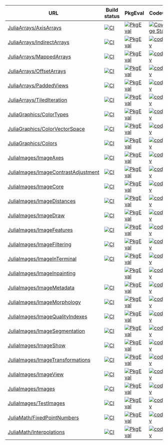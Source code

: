 |                                                                                                  URL |                                                                                                                                                    Build status |                                                                                                                                                                          PkgEval |                                                                                                                                                                CodeCov |                                                                                                                                                     Github stars |
|------------------------------------------------------------------------------------------------------|-----------------------------------------------------------------------------------------------------------------------------------------------------------------|----------------------------------------------------------------------------------------------------------------------------------------------------------------------------------|------------------------------------------------------------------------------------------------------------------------------------------------------------------------|------------------------------------------------------------------------------------------------------------------------------------------------------------------|
|                           [JuliaArrays/AxisArrays](https://github.com/JuliaArrays/AxisArrays.jl.git) | [![CI](https://github.com/JuliaArrays/AxisArrays.jl/actions/workflows/UnitTest.yml/badge.svg)](https://github.com/JuliaArrays/AxisArrays.jl/actions/workflows/UnitTest.yml) |              [![PkgEval](https://juliaci.github.io/NanosoldierReports/pkgeval_badges/A/AxisArrays.svg)](https://juliaci.github.io/NanosoldierReports/pkgeval_badges/report.html) |                           [![Coverage Status](https://coveralls.io/repos/github/JuliaArrays/AxisArrays.jl/badge.svg?branch=master)](https://coveralls.io/github/JuliaArrays/AxisArrays.jl?branch=master) |                           [![Stars](https://img.shields.io/github/stars/JuliaArrays/AxisArrays.jl.svg)](https://github.com/JuliaArrays/AxisArrays.jl/stargazers) |
|                   [JuliaArrays/IndirectArrays](https://github.com/JuliaArrays/IndirectArrays.jl.git) | [![CI](https://github.com/JuliaArrays/IndirectArrays.jl/actions/workflows/CI.yml/badge.svg)](https://github.com/JuliaArrays/IndirectArrays.jl/actions/workflows/CI.yml) |          [![PkgEval](https://juliaci.github.io/NanosoldierReports/pkgeval_badges/I/IndirectArrays.svg)](https://juliaci.github.io/NanosoldierReports/pkgeval_badges/report.html) |                   [![codecov](https://codecov.io/gh/JuliaArrays/IndirectArrays.jl/branch/master/graph/badge.svg)](https://codecov.io/gh/JuliaArrays/IndirectArrays.jl) |                   [![Stars](https://img.shields.io/github/stars/JuliaArrays/IndirectArrays.jl.svg)](https://github.com/JuliaArrays/IndirectArrays.jl/stargazers) |
|                       [JuliaArrays/MappedArrays](https://github.com/JuliaArrays/MappedArrays.jl.git) | [![CI](https://github.com/JuliaArrays/MappedArrays.jl/actions/workflows/CI.yml/badge.svg)](https://github.com/JuliaArrays/MappedArrays.jl/actions/workflows/CI.yml) |            [![PkgEval](https://juliaci.github.io/NanosoldierReports/pkgeval_badges/M/MappedArrays.svg)](https://juliaci.github.io/NanosoldierReports/pkgeval_badges/report.html) |                       [![codecov](https://codecov.io/gh/JuliaArrays/MappedArrays.jl/branch/master/graph/badge.svg)](https://codecov.io/gh/JuliaArrays/MappedArrays.jl) |                       [![Stars](https://img.shields.io/github/stars/JuliaArrays/MappedArrays.jl.svg)](https://github.com/JuliaArrays/MappedArrays.jl/stargazers) |
|                       [JuliaArrays/OffsetArrays](https://github.com/JuliaArrays/OffsetArrays.jl.git) | [![CI](https://github.com/JuliaArrays/OffsetArrays.jl/actions/workflows/UnitTest.yml/badge.svg)](https://github.com/JuliaArrays/OffsetArrays.jl/actions/workflows/UnitTest.yml) |            [![PkgEval](https://juliaci.github.io/NanosoldierReports/pkgeval_badges/O/OffsetArrays.svg)](https://juliaci.github.io/NanosoldierReports/pkgeval_badges/report.html) |                       [![codecov](https://codecov.io/gh/JuliaArrays/OffsetArrays.jl/branch/master/graph/badge.svg)](https://codecov.io/gh/JuliaArrays/OffsetArrays.jl) |                       [![Stars](https://img.shields.io/github/stars/JuliaArrays/OffsetArrays.jl.svg)](https://github.com/JuliaArrays/OffsetArrays.jl/stargazers) |
|                         [JuliaArrays/PaddedViews](https://github.com/JuliaArrays/PaddedViews.jl.git) | [![CI](https://github.com/JuliaArrays/PaddedViews.jl/actions/workflows/CI.yml/badge.svg)](https://github.com/JuliaArrays/PaddedViews.jl/actions/workflows/CI.yml) |             [![PkgEval](https://juliaci.github.io/NanosoldierReports/pkgeval_badges/P/PaddedViews.svg)](https://juliaci.github.io/NanosoldierReports/pkgeval_badges/report.html) |                         [![codecov](https://codecov.io/gh/JuliaArrays/PaddedViews.jl/branch/master/graph/badge.svg)](https://codecov.io/gh/JuliaArrays/PaddedViews.jl) |                         [![Stars](https://img.shields.io/github/stars/JuliaArrays/PaddedViews.jl.svg)](https://github.com/JuliaArrays/PaddedViews.jl/stargazers) |
|                   [JuliaArrays/TiledIteration](https://github.com/JuliaArrays/TiledIteration.jl.git) | [![CI](https://github.com/JuliaArrays/TiledIteration.jl/actions/workflows/CI.yml/badge.svg)](https://github.com/JuliaArrays/TiledIteration.jl/actions/workflows/CI.yml) |          [![PkgEval](https://juliaci.github.io/NanosoldierReports/pkgeval_badges/T/TiledIteration.svg)](https://juliaci.github.io/NanosoldierReports/pkgeval_badges/report.html) |                   [![codecov](https://codecov.io/gh/JuliaArrays/TiledIteration.jl/branch/master/graph/badge.svg)](https://codecov.io/gh/JuliaArrays/TiledIteration.jl) |                   [![Stars](https://img.shields.io/github/stars/JuliaArrays/TiledIteration.jl.svg)](https://github.com/JuliaArrays/TiledIteration.jl/stargazers) |
|                       [JuliaGraphics/ColorTypes](https://github.com/JuliaGraphics/ColorTypes.jl.git) | [![CI](https://github.com/JuliaGraphics/ColorTypes.jl/actions/workflows/UnitTest.yml/badge.svg)](https://github.com/JuliaGraphics/ColorTypes.jl/actions/workflows/UnitTest.yml) |              [![PkgEval](https://juliaci.github.io/NanosoldierReports/pkgeval_badges/C/ColorTypes.svg)](https://juliaci.github.io/NanosoldierReports/pkgeval_badges/report.html) |                       [![codecov](https://codecov.io/gh/JuliaGraphics/ColorTypes.jl/branch/master/graph/badge.svg)](https://codecov.io/gh/JuliaGraphics/ColorTypes.jl) |                       [![Stars](https://img.shields.io/github/stars/JuliaGraphics/ColorTypes.jl.svg)](https://github.com/JuliaGraphics/ColorTypes.jl/stargazers) |
|           [JuliaGraphics/ColorVectorSpace](https://github.com/JuliaGraphics/ColorVectorSpace.jl.git) | [![CI](https://github.com/JuliaGraphics/ColorVectorSpace.jl/actions/workflows/UnitTest.yml/badge.svg)](https://github.com/JuliaGraphics/ColorVectorSpace.jl/actions/workflows/UnitTest.yml) |        [![PkgEval](https://juliaci.github.io/NanosoldierReports/pkgeval_badges/C/ColorVectorSpace.svg)](https://juliaci.github.io/NanosoldierReports/pkgeval_badges/report.html) |           [![codecov](https://codecov.io/gh/JuliaGraphics/ColorVectorSpace.jl/branch/master/graph/badge.svg)](https://codecov.io/gh/JuliaGraphics/ColorVectorSpace.jl) |           [![Stars](https://img.shields.io/github/stars/JuliaGraphics/ColorVectorSpace.jl.svg)](https://github.com/JuliaGraphics/ColorVectorSpace.jl/stargazers) |
|                               [JuliaGraphics/Colors](https://github.com/JuliaGraphics/Colors.jl.git) | [![CI](https://github.com/JuliaGraphics/Colors.jl/actions/workflows/UnitTest.yml/badge.svg)](https://github.com/JuliaGraphics/Colors.jl/actions/workflows/UnitTest.yml) |                  [![PkgEval](https://juliaci.github.io/NanosoldierReports/pkgeval_badges/C/Colors.svg)](https://juliaci.github.io/NanosoldierReports/pkgeval_badges/report.html) |                               [![codecov](https://codecov.io/gh/JuliaGraphics/Colors.jl/branch/master/graph/badge.svg)](https://codecov.io/gh/JuliaGraphics/Colors.jl) |                               [![Stars](https://img.shields.io/github/stars/JuliaGraphics/Colors.jl.svg)](https://github.com/JuliaGraphics/Colors.jl/stargazers) |
|                             [JuliaImages/ImageAxes](https://github.com/JuliaImages/ImageAxes.jl.git) | [![CI](https://github.com/JuliaImages/ImageAxes.jl/actions/workflows/UnitTest.yml/badge.svg)](https://github.com/JuliaImages/ImageAxes.jl/actions/workflows/UnitTest.yml) |               [![PkgEval](https://juliaci.github.io/NanosoldierReports/pkgeval_badges/I/ImageAxes.svg)](https://juliaci.github.io/NanosoldierReports/pkgeval_badges/report.html) |                             [![codecov](https://codecov.io/gh/JuliaImages/ImageAxes.jl/branch/master/graph/badge.svg)](https://codecov.io/gh/JuliaImages/ImageAxes.jl) |                             [![Stars](https://img.shields.io/github/stars/JuliaImages/ImageAxes.jl.svg)](https://github.com/JuliaImages/ImageAxes.jl/stargazers) |
| [JuliaImages/ImageContrastAdjustment](https://github.com/JuliaImages/ImageContrastAdjustment.jl.git) | [![CI](https://github.com/JuliaImages/ImageContrastAdjustment.jl/actions/workflows/CI.yml/badge.svg)](https://github.com/JuliaImages/ImageContrastAdjustment.jl/actions/workflows/CI.yml) | [![PkgEval](https://juliaci.github.io/NanosoldierReports/pkgeval_badges/I/ImageContrastAdjustment.svg)](https://juliaci.github.io/NanosoldierReports/pkgeval_badges/report.html) | [![codecov](https://codecov.io/gh/JuliaImages/ImageContrastAdjustment.jl/branch/master/graph/badge.svg)](https://codecov.io/gh/JuliaImages/ImageContrastAdjustment.jl) | [![Stars](https://img.shields.io/github/stars/JuliaImages/ImageContrastAdjustment.jl.svg)](https://github.com/JuliaImages/ImageContrastAdjustment.jl/stargazers) |
|                             [JuliaImages/ImageCore](https://github.com/JuliaImages/ImageCore.jl.git) |                             [![CI](https://github.com/JuliaImages/ImageCore.jl/workflows/Unit%20test/badge.svg)](https://github.com/JuliaImages/ImageCore.jl/actions) |               [![PkgEval](https://juliaci.github.io/NanosoldierReports/pkgeval_badges/I/ImageCore.svg)](https://juliaci.github.io/NanosoldierReports/pkgeval_badges/report.html) |                             [![codecov](https://codecov.io/gh/JuliaImages/ImageCore.jl/branch/master/graph/badge.svg)](https://codecov.io/gh/JuliaImages/ImageCore.jl) |                             [![Stars](https://img.shields.io/github/stars/JuliaImages/ImageCore.jl.svg)](https://github.com/JuliaImages/ImageCore.jl/stargazers) |
|                   [JuliaImages/ImageDistances](https://github.com/JuliaImages/ImageDistances.jl.git) | [![CI](https://github.com/JuliaImages/ImageDistances.jl/actions/workflows/CI.yml/badge.svg)](https://github.com/JuliaImages/ImageDistances.jl/actions/workflows/CI.yml) |          [![PkgEval](https://juliaci.github.io/NanosoldierReports/pkgeval_badges/I/ImageDistances.svg)](https://juliaci.github.io/NanosoldierReports/pkgeval_badges/report.html) |                   [![codecov](https://codecov.io/gh/JuliaImages/ImageDistances.jl/branch/master/graph/badge.svg)](https://codecov.io/gh/JuliaImages/ImageDistances.jl) |                   [![Stars](https://img.shields.io/github/stars/JuliaImages/ImageDistances.jl.svg)](https://github.com/JuliaImages/ImageDistances.jl/stargazers) |
|                             [JuliaImages/ImageDraw](https://github.com/JuliaImages/ImageDraw.jl.git) |                             [![CI](https://github.com/JuliaImages/ImageDraw.jl/workflows/Unit%20test/badge.svg)](https://github.com/JuliaImages/ImageDraw.jl/actions) |               [![PkgEval](https://juliaci.github.io/NanosoldierReports/pkgeval_badges/I/ImageDraw.svg)](https://juliaci.github.io/NanosoldierReports/pkgeval_badges/report.html) |                             [![codecov](https://coveralls.io/repos/JuliaImages/ImageDraw.jl/badge.svg?branch=master&service=github)](https://coveralls.io/github/JuliaImages/ImageDraw.jl?branch=master) |                             [![Stars](https://img.shields.io/github/stars/JuliaImages/ImageDraw.jl.svg)](https://github.com/JuliaImages/ImageDraw.jl/stargazers) |
|                     [JuliaImages/ImageFeatures](https://github.com/JuliaImages/ImageFeatures.jl.git) | [![CI](https://github.com/JuliaImages/ImageFeatures.jl/actions/workflows/CI.yml/badge.svg)](https://github.com/JuliaImages/ImageFeatures.jl/actions/workflows/CI.yml) |           [![PkgEval](https://juliaci.github.io/NanosoldierReports/pkgeval_badges/I/ImageFeatures.svg)](https://juliaci.github.io/NanosoldierReports/pkgeval_badges/report.html) |                     [![codecov](https://codecov.io/gh/JuliaImages/ImageFeatures.jl/branch/master/graph/badge.svg)](https://codecov.io/gh/JuliaImages/ImageFeatures.jl) |                     [![Stars](https://img.shields.io/github/stars/JuliaImages/ImageFeatures.jl.svg)](https://github.com/JuliaImages/ImageFeatures.jl/stargazers) |
|                   [JuliaImages/ImageFiltering](https://github.com/JuliaImages/ImageFiltering.jl.git) | [![CI](https://github.com/JuliaImages/ImageFiltering.jl/actions/workflows/UnitTest.yml/badge.svg)](https://github.com/JuliaImages/ImageFiltering.jl/actions/workflows/UnitTest.yml) |          [![PkgEval](https://juliaci.github.io/NanosoldierReports/pkgeval_badges/I/ImageFiltering.svg)](https://juliaci.github.io/NanosoldierReports/pkgeval_badges/report.html) |                   [![codecov](https://codecov.io/gh/JuliaImages/ImageFiltering.jl/branch/master/graph/badge.svg)](https://codecov.io/gh/JuliaImages/ImageFiltering.jl) |                   [![Stars](https://img.shields.io/github/stars/JuliaImages/ImageFiltering.jl.svg)](https://github.com/JuliaImages/ImageFiltering.jl/stargazers) |
|                 [JuliaImages/ImageInTerminal](https://github.com/JuliaImages/ImageInTerminal.jl.git) |                 [![CI](https://github.com/JuliaImages/ImageInTerminal.jl/workflows/Unit%20test/badge.svg)](https://github.com/JuliaImages/ImageInTerminal.jl/actions) |         [![PkgEval](https://juliaci.github.io/NanosoldierReports/pkgeval_badges/I/ImageInTerminal.svg)](https://juliaci.github.io/NanosoldierReports/pkgeval_badges/report.html) |                 [![codecov](https://codecov.io/gh/JuliaImages/ImageInTerminal.jl/branch/master/graph/badge.svg)](https://codecov.io/gh/JuliaImages/ImageInTerminal.jl) |                 [![Stars](https://img.shields.io/github/stars/JuliaImages/ImageInTerminal.jl.svg)](https://github.com/JuliaImages/ImageInTerminal.jl/stargazers) |
|                 [JuliaImages/ImageInpainting](https://github.com/JuliaImages/ImageInpainting.jl.git) | |         [![PkgEval](https://juliaci.github.io/NanosoldierReports/pkgeval_badges/I/ImageInpainting.svg)](https://juliaci.github.io/NanosoldierReports/pkgeval_badges/report.html) |                 [![codecov](https://codecov.io/gh/JuliaImages/ImageInpainting.jl/branch/master/graph/badge.svg)](https://codecov.io/gh/JuliaImages/ImageInpainting.jl) |                 [![Stars](https://img.shields.io/github/stars/JuliaImages/ImageInpainting.jl.svg)](https://github.com/JuliaImages/ImageInpainting.jl/stargazers) |
|                     [JuliaImages/ImageMetadata](https://github.com/JuliaImages/ImageMetadata.jl.git) |                     [![CI](https://github.com/JuliaImages/ImageMetadata.jl/workflows/Unit%20test/badge.svg)](https://github.com/JuliaImages/ImageMetadata.jl/actions) |           [![PkgEval](https://juliaci.github.io/NanosoldierReports/pkgeval_badges/I/ImageMetadata.svg)](https://juliaci.github.io/NanosoldierReports/pkgeval_badges/report.html) |                     [![codecov](https://codecov.io/gh/JuliaImages/ImageMetadata.jl/branch/master/graph/badge.svg)](https://codecov.io/gh/JuliaImages/ImageMetadata.jl) |                     [![Stars](https://img.shields.io/github/stars/JuliaImages/ImageMetadata.jl.svg)](https://github.com/JuliaImages/ImageMetadata.jl/stargazers) |
|                 [JuliaImages/ImageMorphology](https://github.com/JuliaImages/ImageMorphology.jl.git) |                 [![CI](https://github.com/JuliaImages/ImageMorphology.jl/workflows/Unit%20test/badge.svg)](https://github.com/JuliaImages/ImageMorphology.jl/actions) |         [![PkgEval](https://juliaci.github.io/NanosoldierReports/pkgeval_badges/I/ImageMorphology.svg)](https://juliaci.github.io/NanosoldierReports/pkgeval_badges/report.html) |                 [![codecov](https://codecov.io/gh/JuliaImages/ImageMorphology.jl/branch/master/graph/badge.svg)](https://codecov.io/gh/JuliaImages/ImageMorphology.jl) |                 [![Stars](https://img.shields.io/github/stars/JuliaImages/ImageMorphology.jl.svg)](https://github.com/JuliaImages/ImageMorphology.jl/stargazers) |
|         [JuliaImages/ImageQualityIndexes](https://github.com/JuliaImages/ImageQualityIndexes.jl.git) |         [![CI](https://github.com/JuliaImages/ImageQualityIndexes.jl/workflows/Unit%20test/badge.svg)](https://github.com/JuliaImages/ImageQualityIndexes.jl/actions) |     [![PkgEval](https://juliaci.github.io/NanosoldierReports/pkgeval_badges/I/ImageQualityIndexes.svg)](https://juliaci.github.io/NanosoldierReports/pkgeval_badges/report.html) |         [![codecov](https://codecov.io/gh/JuliaImages/ImageQualityIndexes.jl/branch/master/graph/badge.svg)](https://codecov.io/gh/JuliaImages/ImageQualityIndexes.jl) |         [![Stars](https://img.shields.io/github/stars/JuliaImages/ImageQualityIndexes.jl.svg)](https://github.com/JuliaImages/ImageQualityIndexes.jl/stargazers) |
|             [JuliaImages/ImageSegmentation](https://github.com/JuliaImages/ImageSegmentation.jl.git) | [![CI](https://github.com/JuliaImages/ImageSegmentation.jl/actions/workflows/CI.yml/badge.svg)](https://github.com/JuliaImages/ImageSegmentation.jl/actions/workflows/CI.yml) |       [![PkgEval](https://juliaci.github.io/NanosoldierReports/pkgeval_badges/I/ImageSegmentation.svg)](https://juliaci.github.io/NanosoldierReports/pkgeval_badges/report.html) |             [![codecov](https://codecov.io/gh/JuliaImages/ImageSegmentation.jl/branch/master/graph/badge.svg)](https://codecov.io/gh/JuliaImages/ImageSegmentation.jl) |             [![Stars](https://img.shields.io/github/stars/JuliaImages/ImageSegmentation.jl.svg)](https://github.com/JuliaImages/ImageSegmentation.jl/stargazers) |
|                             [JuliaImages/ImageShow](https://github.com/JuliaImages/ImageShow.jl.git) | [![CI](https://github.com/JuliaImages/ImageShow.jl/actions/workflows/CI.yml/badge.svg)](https://github.com/JuliaImages/ImageShow.jl/actions/workflows/CI.yml) |               [![PkgEval](https://juliaci.github.io/NanosoldierReports/pkgeval_badges/I/ImageShow.svg)](https://juliaci.github.io/NanosoldierReports/pkgeval_badges/report.html) |                             [![codecov](https://codecov.io/gh/JuliaImages/ImageShow.jl/branch/master/graph/badge.svg)](https://codecov.io/gh/JuliaImages/ImageShow.jl) |                             [![Stars](https://img.shields.io/github/stars/JuliaImages/ImageShow.jl.svg)](https://github.com/JuliaImages/ImageShow.jl/stargazers) |
|       [JuliaImages/ImageTransformations](https://github.com/JuliaImages/ImageTransformations.jl.git) | [![CI](https://github.com/JuliaImages/ImageTransformations.jl/actions/workflows/UnitTest.yml/badge.svg)](https://github.com/JuliaImages/ImageTransformations.jl/actions/workflows/UnitTest.yml) |    [![PkgEval](https://juliaci.github.io/NanosoldierReports/pkgeval_badges/I/ImageTransformations.svg)](https://juliaci.github.io/NanosoldierReports/pkgeval_badges/report.html) |       [![codecov](https://codecov.io/gh/JuliaImages/ImageTransformations.jl/branch/master/graph/badge.svg)](https://codecov.io/gh/JuliaImages/ImageTransformations.jl) |       [![Stars](https://img.shields.io/github/stars/JuliaImages/ImageTransformations.jl.svg)](https://github.com/JuliaImages/ImageTransformations.jl/stargazers) |
|                             [JuliaImages/ImageView](https://github.com/JuliaImages/ImageView.jl.git) | [![CI](https://github.com/JuliaImages/ImageView.jl/actions/workflows/CI.yml/badge.svg)](https://github.com/JuliaImages/ImageView.jl/actions/workflows/CI.yml) |               [![PkgEval](https://juliaci.github.io/NanosoldierReports/pkgeval_badges/I/ImageView.svg)](https://juliaci.github.io/NanosoldierReports/pkgeval_badges/report.html) |                             [![codecov](https://codecov.io/gh/JuliaImages/ImageView.jl/branch/master/graph/badge.svg)](https://codecov.io/gh/JuliaImages/ImageView.jl) |                             [![Stars](https://img.shields.io/github/stars/JuliaImages/ImageView.jl.svg)](https://github.com/JuliaImages/ImageView.jl/stargazers) |
|                                   [JuliaImages/Images](https://github.com/JuliaImages/Images.jl.git) |                                   [![CI](https://github.com/JuliaImages/Images.jl/workflows/Unit%20test/badge.svg)](https://github.com/JuliaImages/Images.jl/actions) |                  [![PkgEval](https://juliaci.github.io/NanosoldierReports/pkgeval_badges/I/Images.svg)](https://juliaci.github.io/NanosoldierReports/pkgeval_badges/report.html) |                                   [![codecov](https://codecov.io/gh/JuliaImages/Images.jl/branch/master/graph/badge.svg)](https://codecov.io/gh/JuliaImages/Images.jl) |                                   [![Stars](https://img.shields.io/github/stars/JuliaImages/Images.jl.svg)](https://github.com/JuliaImages/Images.jl/stargazers) |
|                           [JuliaImages/TestImages](https://github.com/JuliaImages/TestImages.jl.git) | [![CI](https://github.com/JuliaImages/TestImages.jl/actions/workflows/UnitTest.yml/badge.svg)](https://github.com/JuliaImages/TestImages.jl/actions/workflows/UnitTest.yml) |              [![PkgEval](https://juliaci.github.io/NanosoldierReports/pkgeval_badges/T/TestImages.svg)](https://juliaci.github.io/NanosoldierReports/pkgeval_badges/report.html) |                           [![codecov](https://codecov.io/gh/JuliaImages/TestImages.jl/branch/master/graph/badge.svg)](https://codecov.io/gh/JuliaImages/TestImages.jl) |                           [![Stars](https://img.shields.io/github/stars/JuliaImages/TestImages.jl.svg)](https://github.com/JuliaImages/TestImages.jl/stargazers) |
|                 [JuliaMath/FixedPointNumbers](https://github.com/JuliaMath/FixedPointNumbers.jl.git) | [![CI](https://github.com/JuliaMath/FixedPointNumbers.jl/actions/workflows/UnitTest.yml/badge.svg)](https://github.com/JuliaMath/FixedPointNumbers.jl/actions/workflows/UnitTest.yml) |       [![PkgEval](https://juliaci.github.io/NanosoldierReports/pkgeval_badges/F/FixedPointNumbers.svg)](https://juliaci.github.io/NanosoldierReports/pkgeval_badges/report.html) |                 [![codecov](https://codecov.io/gh/JuliaMath/FixedPointNumbers.jl/branch/master/graph/badge.svg)](https://codecov.io/gh/JuliaMath/FixedPointNumbers.jl) |                 [![Stars](https://img.shields.io/github/stars/JuliaMath/FixedPointNumbers.jl.svg)](https://github.com/JuliaMath/FixedPointNumbers.jl/stargazers) |
|                       [JuliaMath/Interpolations](https://github.com/JuliaMath/Interpolations.jl.git) | [![CI](https://github.com/JuliaMath/Interpolations.jl/actions/workflows/CI.yml/badge.svg)](https://github.com/JuliaMath/Interpolations.jl/actions/workflows/CI.yml) |          [![PkgEval](https://juliaci.github.io/NanosoldierReports/pkgeval_badges/I/Interpolations.svg)](https://juliaci.github.io/NanosoldierReports/pkgeval_badges/report.html) |                       [![codecov](https://codecov.io/gh/JuliaMath/Interpolations.jl/branch/master/graph/badge.svg)](https://codecov.io/gh/JuliaMath/Interpolations.jl) |                       [![Stars](https://img.shields.io/github/stars/JuliaMath/Interpolations.jl.svg)](https://github.com/JuliaMath/Interpolations.jl/stargazers) |

